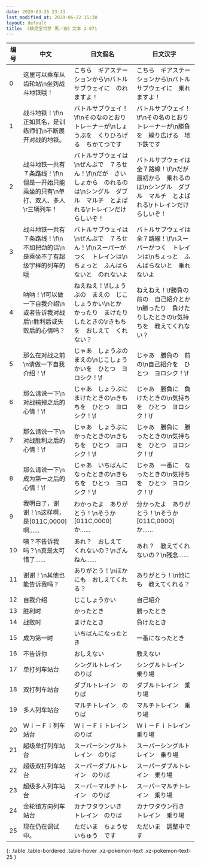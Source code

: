 ```yaml
---
date: 2020-03-26 23:13
last_modified_at: 2020-06-22 15:30
layout: default
title: 《精灵宝可梦 黑／白》文本 2-071
---
```

| 编号 | 中文 | 日文假名 | 日文汉字 |
| ---- | ---- | ---- | --- |
| 0 | 这里可以乘车从齿轮站\n坐到战斗地铁哦！ | こちら　ギアステーションから\nバトルサブウェイに　のれますよ！ | こちら　ギアステーションから\nバトルサブウェイに　乗れますよ！ |
| 1 | 战斗地铁！\f\n正如其名，是训练师们\n不断展开对战的地铁。 | バトルサブウェイ！\f\nそのなのとおり　トレーナーが\nしょうぶを　くりひろげる　ちかてつです | バトルサブウェイ！\f\nその名のとおり　トレーナーが\n勝負を　繰り広げる　地下鉄です |
| 2 | 战斗地铁一共有７条路线！\f\n但是一开始只能乘坐的只有\n单打、双人、多人\r三辆列车！ | バトルサブウェイは\nぜんぶで　７ろせん！\f\nだが　さいしょから　のれるのは\nシングル　ダブル　マルチ　とよばれる\rトレインだけ　らしいぞ！ | バトルサブウェイは　全７路線！\f\nだが　最初から　乗れるのは\nシングル　ダブル　マルチ　とよばれる\rトレインだけ　らしいぞ！ |
| 3 | 战斗地铁一共有７条路线！\f\n不加把劲的话\n是乘坐不了有超级字样的列车的哦 | バトルサブウェイは\nぜんぶで　７ろせん！\f\nスーパーがつく　トレインは\nちょっと　ふんばらないと　のれないよ | バトルサブウェイは　全７路線！\f\nスーパーがつく　トレインは\nちょっと　ふんばらないと　乗れないよ |
| 4 | 呐呐！\f可以做一下自我介绍\n或者告诉我对战后\r胜利后或失败后的心情吗？ | ねえねえ！\fしょうぶの　まえの　じこしょうかい\nとか　かったり　まけたり　したときの\rきもちを　おしえて　くれない？ | ねえねえ！\f勝負の　前の　自己紹介とか\n勝ったり　負けたりしたときの\r気持ちを　教えてくれない？ |
| 5 | 那么在对战之前\n请做一下自我介绍！\f | じゃあ　しょうぶの　まえの\nじこしょうかいを　ひとつ　ヨロシク！\f | じゃあ　勝負の　前の\n自己紹介を　ひとつ　ヨロシク！\f |
| 6 | 那么请说一下\n对战输掉之后的心情！\f | じゃあ　しょうぶに　まけたときの\nきもちを　ひとつ　ヨロシク！\f | じゃあ　勝負に　負けたときの\n気持ちを　ひとつ　ヨロシク！\f |
| 7 | 那么请说一下\n对战胜利之后的心情！\f | じゃあ　しょうぶに　かったときの\nきもちを　ひとつ　ヨロシク！\f | じゃあ　勝負に　勝ったときの\n気持ちを　ひとつ　ヨロシク！\f |
| 8 | 那么请说一下\n成为第一之后的心情！\f | じゃあ　いちばんに　なったときの\nきもちを　ひとつ　ヨロシク！\f | じゃあ　一番に　なったときの\n気持ちを　ひとつ　ヨロシク！\f |
| 9 | 我明白了，谢谢！\n这样啊，是[011C,0000]啊…… | わかったよ　ありがとう！\nそうか　[011C,0000]　か…… | 分かったよ　ありがとう！\nそうか　[011C,0000]　か…… |
| 10 | 咦？不告诉我吗？\n真是太可惜了…… | あれ？　おしえて　くれないの？\nざんねん…… | あれ？　教えてくれないの？\n残念…… |
| 11 | 谢谢！\n其他也能告诉我吗？ | ありがとう！\nほかにも　おしえてくれる？ | ありがとう！\n他にも　教えてくれる？ |
| 12 | 自我介绍 | じこしょうかい | 自己紹介 |
| 13 | 胜利时 | かったとき | 勝ったとき |
| 14 | 战败时 | まけたとき | 負けたとき |
| 15 | 成为第一时 | いちばんになったとき | 一番になったとき |
| 16 | 不告诉你 | おしえない | 教えない |
| 17 | 单打列车站台 | シングルトレイン　のりば | シングルトレイン　乗り場 |
| 18 | 双打列车站台 | ダブルトレイン　のりば | ダブルトレイン　乗り場 |
| 19 | 多人列车站台 | マルチトレイン　のりば | マルチトレイン　乗り場 |
| 20 | Ｗｉ－Ｆｉ列车站台 | Ｗｉ－Ｆｉトレイン　のりば | Ｗｉ－Ｆｉトレイン　乗り場 |
| 21 | 超级单打列车站台 | スーパーシングルトレイン　のりば | スーパーシングルトレイン　乗り場 |
| 22 | 超级双打列车站台 | スーパーダブルトレイン　のりば | スーパーダブルトレイン　乗り場 |
| 23 | 超级多人列车站台 | スーパーマルチトレイン　のりば | スーパーマルチトレイン　乗り場 |
| 24 | 金轮镇方向列车站台 | カナワタウンいき　トレイン　のりば | カナワタウン行き　トレイン　乗り場 |
| 25 | 现在仍在调试中。 | ただいま　ちょうせいちゅう　です | ただいま　調整中です |
{: .table .table-bordered .table-hover .xz-pokemon-text .xz-pokemon-text-25 }